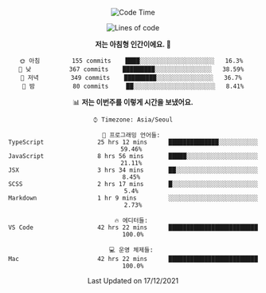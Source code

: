<div align='center'>
 
<!--START_SECTION:waka-->
![Code Time](http://img.shields.io/badge/Code%20Time-916%20hrs%2044%20mins-blue)

![Lines of code](https://img.shields.io/badge/%EC%A0%80%EB%8A%94%20%EC%97%AC%ED%83%9C%EA%B9%8C%EC%A7%80%20-122%20Thousand%20%EC%A4%84%EC%9D%98%20%EC%BD%94%EB%93%9C%EB%A5%BC%20%EC%9E%91%EC%84%B1%ED%96%88%EC%96%B4%EC%9A%94.-blue)

**저는 아침형 인간이에요. 🐤** 

```text
🌞 아침         155 commits    ████░░░░░░░░░░░░░░░░░░░░░   16.3% 
🌆 낮　         367 commits    █████████░░░░░░░░░░░░░░░░   38.59% 
🌃 저녁         349 commits    █████████░░░░░░░░░░░░░░░░   36.7% 
🌙 밤　         80 commits     ██░░░░░░░░░░░░░░░░░░░░░░░   8.41%

```


📊 **저는 이번주를 이렇게 시간을 보냈어요.** 

```text
⌚︎ Timezone: Asia/Seoul

💬 프로그래밍 언어들: 
TypeScript               25 hrs 12 mins      ██████████████░░░░░░░░░░░   59.46% 
JavaScript               8 hrs 56 mins       █████░░░░░░░░░░░░░░░░░░░░   21.11% 
JSX                      3 hrs 34 mins       ██░░░░░░░░░░░░░░░░░░░░░░░   8.45% 
SCSS                     2 hrs 17 mins       █░░░░░░░░░░░░░░░░░░░░░░░░   5.4% 
Markdown                 1 hr 9 mins         ░░░░░░░░░░░░░░░░░░░░░░░░░   2.73%

🔥 에디터들: 
VS Code                  42 hrs 22 mins      █████████████████████████   100.0%

💻 운영 체제들: 
Mac                      42 hrs 22 mins      █████████████████████████   100.0%

```


 Last Updated on 17/12/2021
<!--END_SECTION:waka-->
 </div>
<!---
Emewjin/Emewjin is a ✨ special ✨ repository because its `README.md` (this file) appears on your GitHub profile.
You can click the Preview link to take a look at your changes.
--->
